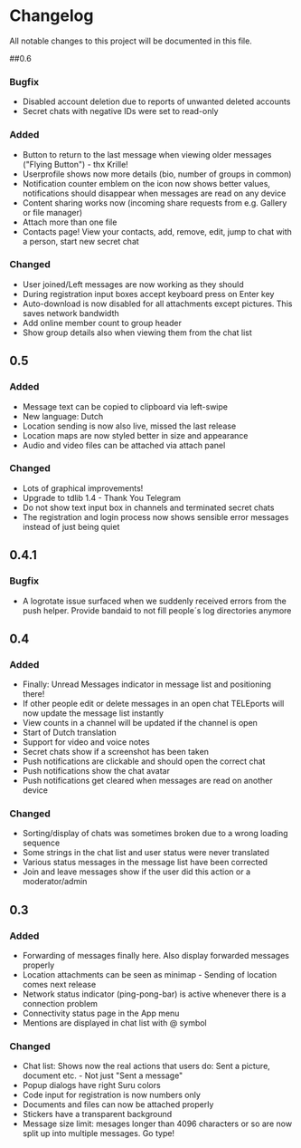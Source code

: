 # Changelog
All notable changes to this project will be documented in this file.

##0.6
### Bugfix
- Disabled account deletion due to reports of unwanted deleted accounts
- Secret chats with negative IDs were set to read-only

### Added
- Button to return to the last message when viewing older messages ("Flying Button") - thx Krille!
- Userprofile shows now more details (bio, number of groups in common)
- Notification counter emblem on the icon now shows better values, notifications should disappear when messages are read on any device
- Content sharing works now (incoming share requests from e.g. Gallery or file manager)
- Attach more than one file
- Contacts page! View your contacts, add, remove, edit, jump to chat with a person, start new secret chat

### Changed
- User joined/Left messages are now working as they should
- During registration input boxes accept keyboard press on Enter key
- Auto-download is now disabled for all attachments except pictures. This saves network bandwidth
- Add online member count to group header
- Show group details also when viewing them from the chat list

## 0.5
### Added
- Message text can be copied to clipboard via left-swipe
- New language: Dutch
- Location sending is now also live, missed the last release
- Location maps are now styled better in size and appearance
- Audio and video files can be attached via attach panel

### Changed
- Lots of graphical improvements!
- Upgrade to tdlib 1.4 - Thank You Telegram
- Do not show text input box in channels and terminated secret chats
- The registration and login process now shows sensible error messages instead of just being quiet

## 0.4.1
### Bugfix
- A logrotate issue surfaced when we suddenly received errors from the push helper. Provide bandaid to not fill people´s log directories anymore

## 0.4
### Added
- Finally: Unread Messages indicator in message list and positioning there!
- If other people edit or delete messages in an open chat TELEports will now update the message list instantly
- View counts in a channel will be updated if the channel is open
- Start of Dutch translation
- Support for video and voice notes
- Secret chats show if a screenshot has been taken
- Push notifications are clickable and should open the correct chat
- Push notifications show the chat avatar
- Push notifications get cleared when messages are read on another device

### Changed
- Sorting/display of chats was sometimes broken due to a wrong loading sequence
- Some strings in the chat list and user status were never translated
- Various status messages in the message list have been corrected
- Join and leave messages show if the user did this action or a moderator/admin

## 0.3
### Added
- Forwarding of messages finally here. Also display forwarded messages properly
- Location attachments can be seen as minimap - Sending of location comes next release
- Network status indicator (ping-pong-bar) is active whenever there is a connection problem
- Connectivity status page in the App menu
- Mentions are displayed in chat list with @ symbol
### Changed
- Chat list: Shows now the real actions that users do: Sent a picture, document etc. - Not just "Sent a message"
- Popup dialogs have right Suru colors
- Code input for registration is now numbers only
- Documents and files can now be attached properly
- Stickers have a transparent background
- Message size limit: mesages longer than 4096 characters or so are now split up into multiple messages. Go type!
